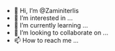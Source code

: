 - 👋 Hi, I’m @Zaminiterlis
- 👀 I’m interested in ...
- 🌱 I’m currently learning ...
- 💞️ I’m looking to collaborate on ...
- 📫 How to reach me ...

<!---
Zaminiterlis/Zaminiterlis is a ✨ special ✨ repository because its `README.md` (this file) appears on your GitHub profile.
You can click the Preview link to take a look at your changes.
--->
